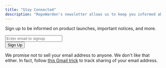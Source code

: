 ```yaml
---
title: "Stay Connected"
description: "RepoWarden's newsletter allows us to keep you informed about new releases, plans, and more."
---
```


Sign up to be informed on product launches, important notices, and more.

<form action="//RepoWarden.us11.list-manage.com/subscribe/post?u=1e94938f14a455890413761ef&amp;amp;id=526e42e0df&amp;amp;f_id=00a29ae0f0" method="post" id="mc-embedded-subscribe-form" name="mc-embedded-subscribe-form" class="validate" target="_blank" novalidate>
	<div class="form-group">
		<input type="email" placeholder="Enter email to signup" name="EMAIL" class="form-control" id="mce-EMAIL">
	</div>
	<div class="form-group form-footer">
		<input type="submit" name="subscribe" id="mc-embedded-subscribe" class="btn btn-primary" value="Sign Up" />
	</div>
</form>

We promise not to sell your email address to anyone.
We don't like that either.
In fact, follow [this Gmail trick](https://gmail.googleblog.com/2008/03/2-hidden-ways-to-get-more-from-your.html) to track sharing of your email address.
